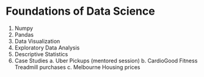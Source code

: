 # Foundations of Data Science

1. Numpy
2. Pandas
3. Data Visualization
4. Exploratory Data Analysis
5. Descriptive Statistics
6. Case Studies
	a. Uber Pickups (mentored session)
	b. CardioGood Fitness Treadmill purchases
	c. Melbourne Housing prices

